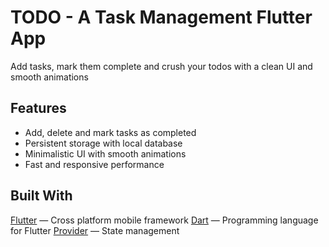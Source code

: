 # TODO - A Task Management Flutter App

Add tasks, mark them complete and crush your todos with a clean UI and smooth animations 

## Features 

-  Add, delete and mark tasks as completed
-  Persistent storage with local database
-  Minimalistic UI with smooth animations
-  Fast and responsive performance

## Built With 

[Flutter](https://flutter.dev/) — Cross platform mobile framework 
[Dart](https://dart.dev/) — Programming language for Flutter 
[Provider](https://pub.dev/packages/provider) — State management
